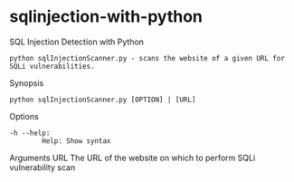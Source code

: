# sqlinjection-with-python
 SQL Injection Detection with Python
 
```
python sqlInjectionScanner.py - scans the website of a given URL for SQLi vulnerabilities.
```

Synopsis
```
python sqlInjectionScanner.py [OPTION] | [URL]
```

Options
```
-h --help:
        Help: Show syntax
```

Arguments
URL
        The URL of the website on which to perform SQLi vulnerability scan
